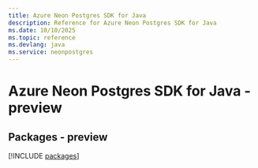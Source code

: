 ```yaml
---
title: Azure Neon Postgres SDK for Java
description: Reference for Azure Neon Postgres SDK for Java
ms.date: 10/10/2025
ms.topic: reference
ms.devlang: java
ms.service: neonpostgres
---
```

# Azure Neon Postgres SDK for Java - preview
## Packages - preview
[!INCLUDE [packages](neon-postgres-index.md)]